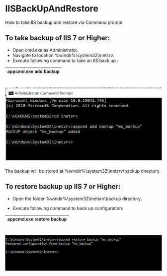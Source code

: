 # IISBackUpAndRestore
How to take IIS backup and restore via Command prompt 

## To take backup of IIS 7 or Higher:

- Open cmd.exe as Administrator.
- Navigate to location %windir%\system32\inetsrv\.
- Execute following command to take an IIS back up :

  
 | appcmd.exe add backup <backupname>  |
 |---|

# ![Backup](https://github.com/MeenakshiBalekar/IISBackUpAndRestore/blob/main/Capture.PNG)

The backup will be stored at %windir%\system32\inetsrv\backup directory.

## To restore backup up IIS 7 or Higher:

- Open the folder %windir%\system32\inetsrv\backup directory.

- Execute following command to back up configuration:

| appcmd.exe restore backup <backupname> | 
|---|  
  
# ![Restore](https://github.com/MeenakshiBalekar/IISBackUpAndRestore/blob/main/CaptureRestore.PNG)
